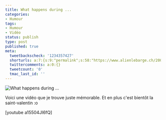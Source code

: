 ```yaml
---
title: What happens during ...
categories:
- Humour
tags:
- Humour
- Vidéo
status: publish
type: post
published: true
meta:
  tweetbackscheck: '1234357427'
  shorturls: a:7:{s:9:"permalink";s:58:"https://www.alienlebarge.ch/2008/01/20/what-happens-during/";s:7:"tinyurl";s:25:"https://tinyurl.com/dhddza";s:4:"isgd";s:17:"https://is.gd/iNRx";s:5:"bitly";s:18:"https://bit.ly/5qju";s:5:"snipr";s:22:"https://snipr.com/biboc";s:5:"snurl";s:22:"https://snurl.com/biboc";s:7:"snipurl";s:24:"https://snipurl.com/biboc";}
  twittercomments: a:0:{}
  tweetcount: '0'
  tmac_last_id: ''
---
```

<img src="https://dlgjp9x71cipk.cloudfront.net/2008/01/spermatoz.png" alt="What happens during …" />

Voici une vidéo que je trouve juste mémorable. Et en plus c'est bientôt la saint-valentin :o

<!--more-->

[youtube a15504JI6fQ]
